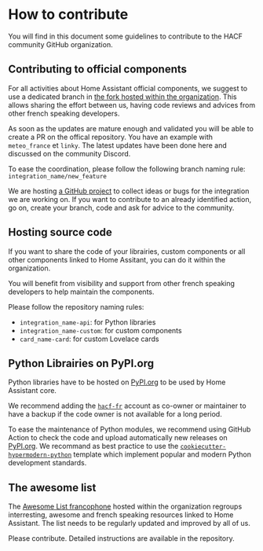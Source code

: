 # How to contribute

You will find in this document some guidelines to contribute to the HACF community
GitHub organization.

## Contributing to official components

For all activities about Home Assistant official components, we suggest to use a
dedicated branch in [the fork hosted within the organization](https://github.com/hacf-fr/home-assistant-core).
This allows sharing the effort between us, having code reviews and advices from
other french speaking developers.

As soon as the updates are mature enough and validated you will be able to create
a PR on the offical repository. You have an example with `meteo_france` et `linky`.
The latest updates have been done here and discussed on the community Discord.

To ease the coordination, please follow the following branch naming rule: `integration_name/new_feature`

We are hosting [a GitHub project](https://github.com/hacf-fr/home-assistant-core/projects/1)
to collect ideas or bugs for the integration we are working on. If you want to
contribute to an already identified action, go on, create your branch, code and ask
for advice to the community.

## Hosting source code

If you want to share the code of your librairies, custom components or all other
components linked to Home Assitant, you can do it within the organization.

You will benefit from visibility and support from other french speaking developers
to help maintain the components.

Please follow the repository naming rules:

- `integration_name-api`: for Python libraries
- `integration_name-custom`: for custom components
- `card_name-card`: for custom Lovelace cards

## Python Librairies on PyPI.org

Python libraries have to be hosted on [PyPI.org](https://pypi.org) to be used by Home Assistant core.

We recommend adding the [`hacf-fr`](https://pypi.org/user/hacf-fr/) account as co-owner or maintainer to have a backup if the code owner is not available for a long period.

To ease the maintenance of Python modules, we recommend using GitHub Action to check the code and upload automatically new releases on [PyPI.org](https://pypi.org). We recommand as best practice to use the [`cookiecutter-hypermodern-python`](https://github.com/cjolowicz/cookiecutter-hypermodern-python) template which implement popular and modern Python development standards.

## The awesome list

The [Awesome List francophone](https://awesome.hacf.fr)
hosted within the organization regroups interresting, awesome and french speaking
resources linked to Home Assistant. The list needs to be regularly updated and improved by all of us.

Please contribute. Detailed instructions are
available in the repository.
